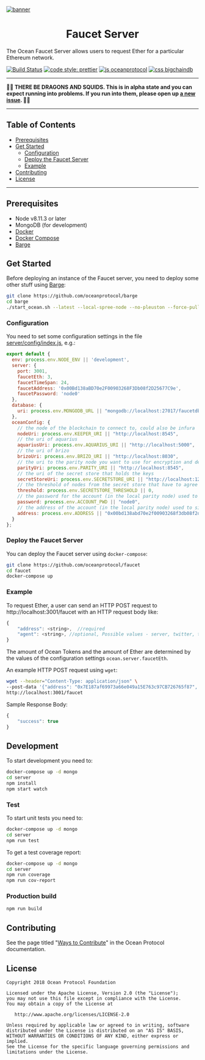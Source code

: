 [![banner](https://raw.githubusercontent.com/oceanprotocol/art/master/github/repo-banner%402x.png)](https://oceanprotocol.com)

<h1 align="center">Faucet Server</h1>

The Ocean Faucet Server allows users to request Ether for a particular Ethereum network.

[![Build Status](https://travis-ci.com/oceanprotocol/faucet&branch=master)](https://travis-ci.com/oceanprotocol/faucet)
[![code style: prettier](https://img.shields.io/badge/code_style-prettier-7b1173.svg?style=flat-square)](https://github.com/prettier/prettier)
[![js oceanprotocol](https://img.shields.io/badge/js-oceanprotocol-7b1173.svg)](https://github.com/oceanprotocol/eslint-config-oceanprotocol)
[![css bigchaindb](https://img.shields.io/badge/css-bigchaindb-39BA91.svg)](https://github.com/bigchaindb/stylelint-config-bigchaindb)

* * *

**🐲🦑 THERE BE DRAGONS AND SQUIDS. This is in alpha state and you can expect running into problems. If you run into them, please open up [a new issue](https://github.com/oceanprotocol/faucet/issues). 🦑🐲**

* * *

## Table of Contents

- [Prerequisites](#prerequisites)
- [Get Started](#get-started)
  - [Configuration](#configuration)
  - [Deploy the Faucet Server](#deploy-the-faucet-server)
  - [Example](#example)
- [Contributing](#contributing)
- [License](#license)

* * *

## Prerequisites

- Node v8.11.3 or later
- MongoDB (for development)
- [Docker](https://www.docker.com/get-started)
- [Docker Compose](https://docs.docker.com/compose/)
- [Barge](https://github.com/oceanprotocol/barge)

## Get Started

Before deploying an instance of the Faucet server, you need to deploy some other stuff using [Barge](https://github.com/oceanprotocol/barge):

```bash
git clone https://github.com/oceanprotocol/barge
cd barge
./start_ocean.sh --latest --local-spree-node --no-pleuston --force-pull
```

### Configuration

You need to set some configuration settings in the file [server/config/index.js](server/config/index.js), e.g.:

```js
export default {
  env: process.env.NODE_ENV || 'development',
  server: {
    port: 3001,
    faucetEth: 3,
    faucetTimeSpan: 24,
    faucetAddress: '0x00Bd138aBD70e2F00903268F3Db08f2D25677C9e',
    faucetPassword: 'node0'
  },
  database: {
    uri: process.env.MONGODB_URL || "mongodb://localhost:27017/faucetdb"
  },
  oceanConfig: {
    // the node of the blockchain to connect to, could also be infura
    nodeUri: process.env.KEEPER_URI || "http://localhost:8545",
    // the uri of aquarius
    aquariusUri: process.env.AQUARIUS_URI || "http://localhost:5000",
    // the uri of brizo
    brizoUri: process.env.BRIZO_URI || "http://localhost:8030",
    // the uri to the parity node you want to use for encryption and decryption
    parityUri: process.env.PARITY_URI || "http://localhost:8545",
    // the uri of the secret store that holds the keys
    secretStoreUri: process.env.SECRETSTORE_URI || "http://localhost:12001",
    // the threshold of nodes from the secret store that have to agree to the decrypt
    threshold: process.env.SECRETSTORE_THRESHOLD || 0,
    // the password for the account (in the local parity node) used to sign messages for secret store
    password: process.env.ACCOUNT_PWD || "node0",
    // the address of the account (in the local parity node) used to sign messages for secret store
    address: process.env.ADDRESS || "0x00bd138abd70e2f00903268f3db08f2d25677c9e",
  }
};
```

### Deploy the Faucet Server

You can deploy the Faucet server using `docker-compose`:

```bash
git clone https://github.com/oceanprotocol/faucet
cd faucet
docker-compose up
```

### Example

To request Ether, a user can send an HTTP POST request to http://localhost:3001/faucet with an HTTP request body like:

```js
{
    "address": <string>,  //required
    "agent": <string>, //optional, Possible values - server, twitter, telegram, gitter
}
```

The amount of Ocean Tokens and the amount of Ether are determined by the values of the configuration settings `ocean.server.faucetEth`.

An example HTTP POST request using `wget`:

```bash
wget --header="Content-Type: application/json" \
--post-data '{"address": "0x7E187af69973a66e049a15E763c97CB726765f87", "agent": "twitter"}' \
http://localhost:3001/faucet
```

Sample Response Body:

```js
{
    "success": true
}
```

## Development

To start development you need to:

```bash
docker-compose up -d mongo
cd server
npm install
npm start watch
```

### Test

To start unit tests you need to:

```bash
docker-compose up -d mongo
cd server
npm run test
```

To get a test coverage report:

```bash
docker-compose up -d mongo
cd server
npm run coverage
npm run cov-report
```

### Production build

```bash
npm run build
```

## Contributing

See the page titled "[Ways to Contribute](https://docs.oceanprotocol.com/concepts/contributing/)" in the Ocean Protocol documentation.

## License

```text
Copyright 2018 Ocean Protocol Foundation

Licensed under the Apache License, Version 2.0 (the "License");
you may not use this file except in compliance with the License.
You may obtain a copy of the License at

   http://www.apache.org/licenses/LICENSE-2.0

Unless required by applicable law or agreed to in writing, software
distributed under the License is distributed on an "AS IS" BASIS,
WITHOUT WARRANTIES OR CONDITIONS OF ANY KIND, either express or implied.
See the License for the specific language governing permissions and
limitations under the License.
```
